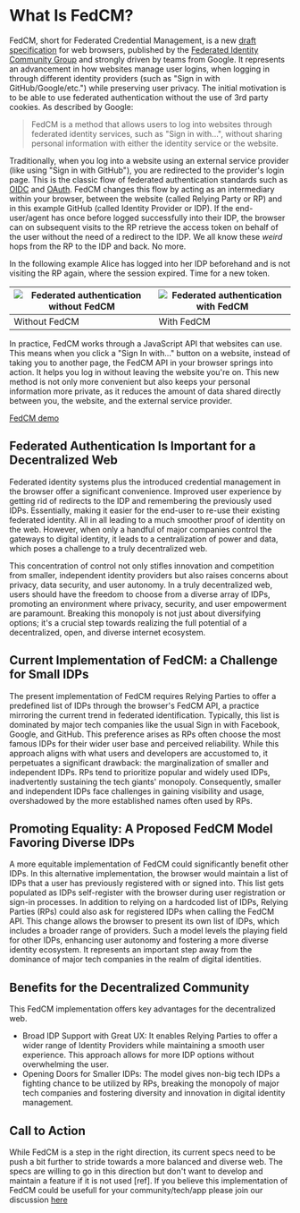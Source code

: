 # What Is FedCM?


FedCM, short for Federated Credential Management, is a new [draft specification](https://fedidcg.github.io/FedCM/) for web browsers, published by the [Federated Identity Community Group](https://www.w3.org/community/fed-id/) and strongly driven by teams from Google. It represents an advancement in how websites manage user logins, when logging in through different identity providers (such as "Sign in with GitHub/Google/etc.") while preserving user privacy. The initial motivation is to be able to use federated authentication without the use of 3rd party cookies. As described by Google:

>FedCM is a method that allows users to log into websites through federated identity services, such as "Sign in with...", without sharing personal information with either the identity service or the website.


Traditionally, when you log into a website using an external service provider (like using "Sign in with GitHub"), you are redirected to the provider's login page. This is the classic flow of federated authentication standards such as [OIDC](https://auth0.com/docs/authenticate/protocols/openid-connect-protocol) and [OAuth](https://oauth.net/2/). FedCM changes this flow by acting as an intermediary within your browser, between the website (called Relying Party or RP) and in this example GitHub (called Identity Provider or IDP). If the end-user/agent has once before logged successfully into their IDP, the browser can on subsequent visits to the RP retrieve the access token on behalf of the user without the need of a redirect to the IDP. We all know these *weird* hops from the RP to the IDP and back. No more.

In the following example Alice has logged into her IDP beforehand and is not visiting the RP again, where the session expired. Time for a new token.

| ![Federated authentication without FedCM](https://raw.githubusercontent.com/thhck/assets/main/without_fedcm.drawio.svg) | ![Federated authentication with FedCM](https://raw.githubusercontent.com/thhck/assets/main/with_fedcm.drawio.svg)
| -- | --
| Without FedCM | With FedCM |


In practice, FedCM works through a JavaScript API that websites can use. This means when you click a "Sign In with..." button on a website, instead of taking you to another page, the FedCM API in your browser springs into action. It helps you log in without leaving the website you're on. This new method is not only more convenient but also keeps your personal information more private, as it reduces the amount of data shared directly between you, the website, and the external service provider.


[FedCM demo](https://storage.googleapis.com/web-dev-uploads/video/vgdbNJBYHma2o62ZqYmcnkq3j0o1/TJLjWp1nVLlDMMCK2ugQ.mov)

## Federated Authentication Is Important for a Decentralized Web

Federated identity systems plus the introduced credential management in the browser offer a significant convenience. Improved user experience by getting rid of redirects to the IDP and remembering the previously used IDPs. Essentially, making it easier for the end-user to re-use their existing federated identity. All in all leading to a much smoother proof of identity on the web. However, when only a handful of major companies control the gateways to digital identity, it leads to a centralization of power and data, which poses a challenge to a truly decentralized web. 

<!-- [](https://upload.wikimedia.org/wikipedia/commons/8/8a/Screenshot_of_Ajapaik_rephoto_app_login_view.jpg) -->

This concentration of control not only stifles innovation and competition from smaller, independent identity providers but also raises concerns about privacy, data security, and user autonomy. In a truly decentralized web, users should have the freedom to choose from a diverse array of IDPs, promoting an environment where privacy, security, and user empowerment are paramount. Breaking this monopoly is not just about diversifying options; it's a crucial step towards realizing the full potential of a decentralized, open, and diverse internet ecosystem.


## Current Implementation of FedCM: a Challenge for Small IDPs

The present implementation of FedCM requires Relying Parties to offer a predefined list of IDPs through the browser's FedCM API, a practice mirroring the current trend in federated identification. Typically, this list is dominated by major tech companies like the usual Sign in with Facebook, Google, and GitHub. This preference arises as RPs often choose the most famous IDPs for their wider user base and perceived reliability. While this approach aligns with what users and developers are accustomed to, it perpetuates a significant drawback: the marginalization of smaller and independent IDPs. RPs tend to prioritize popular and widely used IDPs, inadvertently sustaining the tech giants' monopoly. Consequently, smaller and independent IDPs face challenges in gaining visibility and usage, overshadowed by the more established names often used by RPs.


## Promoting Equality: A Proposed FedCM Model Favoring Diverse IDPs

A more equitable implementation of FedCM could significantly benefit other IDPs. In this alternative implementation, the browser would maintain a list of IDPs that a user has previously registered with or signed into. This list gets populated as IDPs self-register with the browser during user registration or sign-in processes. In addition to relying on a hardcoded list of IDPs, Relying Parties (RPs) could also ask for registered IDPs when calling the FedCM API. This change allows the browser to present its own list of IDPs, which includes a broader range of providers. Such a model levels the playing field for other IDPs, enhancing user autonomy and fostering a more diverse identity ecosystem. It represents an important step away from the dominance of major tech companies in the realm of digital identities.


## Benefits for the Decentralized Community

This FedCM implementation offers key advantages for the decentralized web.

 - Broad IDP Support with Great UX: It enables Relying Parties  to offer a wider range of Identity Providers while maintaining a smooth user experience. This approach allows for more IDP options without overwhelming the user.
 - Opening Doors for Smaller IDPs: The model gives non-big tech IDPs a fighting chance to be utilized by RPs, breaking the monopoly of major tech companies and fostering diversity and innovation in digital identity management.


## Call to Action

While FedCM is a step in the right direction, its current specs need to be push a bit further to stride towards a more balanced and diverse web. The specs are willing to go in this direction but don't want to develop and maintain a feature if it is not used [ref]. If you believe this implementation of FedCM could be usefull for your community/tech/app please join our discussion [here](https://github.com/fedidcg/FedCM/issues/240#issuecomment-1335421460)
